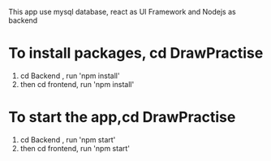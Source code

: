 This app use mysql database, react as UI Framework and Nodejs as backend

# To install packages, cd DrawPractise
1. cd Backend , run 'npm install'
2. then cd frontend, run 'npm install'

# To start the app,cd DrawPractise
1. cd Backend , run 'npm start'
2. then cd frontend, run 'npm start'

